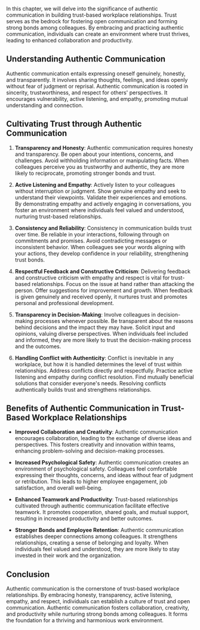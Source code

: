 
In this chapter, we will delve into the significance of authentic communication in building trust-based workplace relationships. Trust serves as the bedrock for fostering open communication and forming strong bonds among colleagues. By embracing and practicing authentic communication, individuals can create an environment where trust thrives, leading to enhanced collaboration and productivity.

## Understanding Authentic Communication

Authentic communication entails expressing oneself genuinely, honestly, and transparently. It involves sharing thoughts, feelings, and ideas openly without fear of judgment or reprisal. Authentic communication is rooted in sincerity, trustworthiness, and respect for others' perspectives. It encourages vulnerability, active listening, and empathy, promoting mutual understanding and connection.

## Cultivating Trust through Authentic Communication

1. **Transparency and Honesty**: Authentic communication requires honesty and transparency. Be open about your intentions, concerns, and challenges. Avoid withholding information or manipulating facts. When colleagues perceive you as trustworthy and authentic, they are more likely to reciprocate, promoting stronger bonds and trust.
    
2. **Active Listening and Empathy**: Actively listen to your colleagues without interruption or judgment. Show genuine empathy and seek to understand their viewpoints. Validate their experiences and emotions. By demonstrating empathy and actively engaging in conversations, you foster an environment where individuals feel valued and understood, nurturing trust-based relationships.
    
3. **Consistency and Reliability**: Consistency in communication builds trust over time. Be reliable in your interactions, following through on commitments and promises. Avoid contradicting messages or inconsistent behavior. When colleagues see your words aligning with your actions, they develop confidence in your reliability, strengthening trust bonds.
    
4. **Respectful Feedback and Constructive Criticism**: Delivering feedback and constructive criticism with empathy and respect is vital for trust-based relationships. Focus on the issue at hand rather than attacking the person. Offer suggestions for improvement and growth. When feedback is given genuinely and received openly, it nurtures trust and promotes personal and professional development.
    
5. **Transparency in Decision-Making**: Involve colleagues in decision-making processes whenever possible. Be transparent about the reasons behind decisions and the impact they may have. Solicit input and opinions, valuing diverse perspectives. When individuals feel included and informed, they are more likely to trust the decision-making process and the outcomes.
    
6. **Handling Conflict with Authenticity**: Conflict is inevitable in any workplace, but how it is handled determines the level of trust within relationships. Address conflicts directly and respectfully. Practice active listening and empathy during conflict resolution. Find mutually beneficial solutions that consider everyone's needs. Resolving conflicts authentically builds trust and strengthens relationships.
    

## Benefits of Authentic Communication in Trust-Based Workplace Relationships

- **Improved Collaboration and Creativity**: Authentic communication encourages collaboration, leading to the exchange of diverse ideas and perspectives. This fosters creativity and innovation within teams, enhancing problem-solving and decision-making processes.
    
- **Increased Psychological Safety**: Authentic communication creates an environment of psychological safety. Colleagues feel comfortable expressing their thoughts, concerns, and ideas without fear of judgment or retribution. This leads to higher employee engagement, job satisfaction, and overall well-being.
    
- **Enhanced Teamwork and Productivity**: Trust-based relationships cultivated through authentic communication facilitate effective teamwork. It promotes cooperation, shared goals, and mutual support, resulting in increased productivity and better outcomes.
    
- **Stronger Bonds and Employee Retention**: Authentic communication establishes deeper connections among colleagues. It strengthens relationships, creating a sense of belonging and loyalty. When individuals feel valued and understood, they are more likely to stay invested in their work and the organization.
    

## Conclusion

Authentic communication is the cornerstone of trust-based workplace relationships. By embracing honesty, transparency, active listening, empathy, and respect, individuals can establish a culture of trust and open communication. Authentic communication fosters collaboration, creativity, and productivity while nurturing strong bonds among colleagues. It forms the foundation for a thriving and harmonious work environment.
